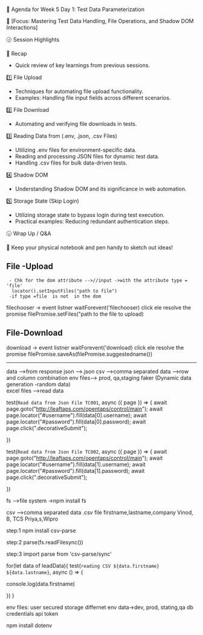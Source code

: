 📑 Agenda for Week 5 Day 1: Test Data Parameterization  

🎯 [Focus: Mastering Test Data Handling, File Operations, and Shadow DOM Interactions]   

🕝 Session Highlights  

 📌 Recap  
* Quick review of key learnings from previous sessions.

1️⃣ File Upload  
* Techniques for automating file upload functionality.  
* Examples: Handling file input fields across different scenarios.  

2️⃣ File Download  
* Automating and verifying file downloads in tests.  

3️⃣ Reading Data from (.env, .json, .csv Files)  
* Utilizing .env files for environment-specific data.  
* Reading and processing JSON files for dynamic test data.  
* Handling .csv files for bulk data-driven tests.  

4️⃣ Shadow DOM  
* Understanding Shadow DOM and its significance in web automation.  

5️⃣ Storage State (Skip Login)  
* Utilizing storage state to bypass login during test execution.  
* Practical examples: Reducing redundant authentication steps.  

🕡 Wrap Up / Q&A

📝 Keep your physical notebook and pen handy to sketch out ideas!




File -Upload
 ----------
     - Chk for the dom attribute -->//input ->with the attribute type = 'file'
      locator().setInputFiles("path to file")
     -if type =file  is not  in the dom 
   filechooser -> event listner
   waitForevent('filechooser)
   click ele
   resolve the promise
   filePromise.setFiles("path to the file to upload)

   File-Download
   ------------- 
   download -> event listner
   waitForevent('download)
   click ele
   resolve the promise
   filePromise.saveAs(filePromise.suggestedname())

   ------------------------------------

   data -->from response 
   json -->.json
   csv -->comma separated data -->row and column combination
   env files--> prod, qa,staging
   faker (Dynamic data generation -random data)   
   excel files -->read data


test(`Read data from Json File TC001`, async ({ page }) => {
    await page.goto("http://leaftaps.com/opentaps/control/main");
    await page.locator("#username").fill(data[0].username);
    await page.locator("#password").fill(data[0].password);
    await page.click(".decorativeSubmit");

})


test(`Read data from Json File TC002`, async ({ page }) => {
    await page.goto("http://leaftaps.com/opentaps/control/main");
    await page.locator("#username").fill(data[1].username);
    await page.locator("#password").fill(data[1].password);
    await page.click(".decorativeSubmit");

})

fs -->file system
  ->npm install fs 

  csv -->comma separated data
.csv file
  firstname,lastname,company
  Vinod, B, TCS
  Priya,s,Wipro

step:1
  npm install csv-parse

step:2 
  parse(fs.readFilesync())

step:3 import parse from 'csv-parse/sync'
  
for(let data of leadData){
test(`reading CSV ${data.firstname} ${data.lastname}`, async () => {

   console.log(data.firstname)


})
}


env files:
 user secured storage 
 differnet env data->dev, prod, stating,qa
 db credentials
 api token

 npm install dotenv